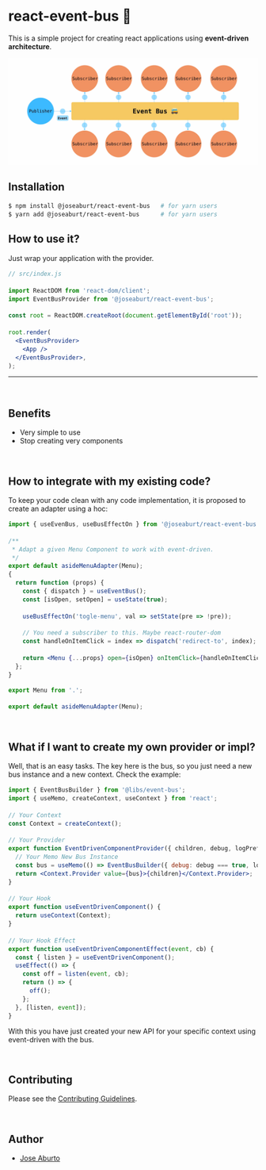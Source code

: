 # react-event-bus 🚌

This is a simple project for creating react applications using **event-driven architecture**.

![Bus Image](./docs/bus.png)

## Installation

```bash
$ npm install @joseaburt/react-event-bus   # for yarn users
$ yarn add @joseaburt/react-event-bus      # for yarn users
```

## How to use it?

Just wrap your application with the provider.

```jsx
// src/index.js

import ReactDOM from 'react-dom/client';
import EventBusProvider from '@joseaburt/react-event-bus';

const root = ReactDOM.createRoot(document.getElementById('root'));

root.render(
  <EventBusProvider>
    <App />
  </EventBusProvider>,
);
```

---

<br >

## Benefits

- Very simple to use
- Stop creating very components

<br >

## How to integrate with my existing code?

To keep your code clean with any code implementation, it is proposed to create an adapter using a hoc:

```jsx
import { useEvenBus, useBusEffectOn } from '@joseaburt/react-event-bus';

/**
 * Adapt a given Menu Component to work with event-driven.
 */
export default asideMenuAdapter(Menu);
{
  return function (props) {
    const { dispatch } = useEventBus();
    const [isOpen, setOpen] = useState(true);

    useBusEffectOn('togle-menu', val => setState(pre => !pre));

    // You need a subscriber to this. Maybe react-router-dom
    const handleOnItemClick = index => dispatch('redirect-to', index);

    return <Menu {...props} open={isOpen} onItemClick={handleOnItemClick} />;
  };
}
```

```jsx
export Menu from '.';

export default asideMenuAdapter(Menu);
```

<br >

## What if I want to create my own provider or impl?

Well, that is an easy tasks. The key here is the bus, so you just need a new
bus instance and a new context. Check the example:

```jsx
import { EventBusBuilder } from '@libs/event-bus';
import { useMemo, createContext, useContext } from 'react';

// Your Context
const Context = createContext();

// Your Provider
export function EventDrivenComponentProvider({ children, debug, logPrefix }) {
  // Your Memo New Bus Instance
  const bus = useMemo(() => EventBusBuilder({ debug: debug === true, logPrefix }), []);
  return <Context.Provider value={bus}>{children}</Context.Provider>;
}

// Your Hook
export function useEventDrivenComponent() {
  return useContext(Context);
}

// Your Hook Effect
export function useEventDrivenComponentEffect(event, cb) {
  const { listen } = useEventDrivenComponent();
  useEffect(() => {
    const off = listen(event, cb);
    return () => {
      off();
    };
  }, [listen, event]);
}
```

With this you have just created your new API for your specific context using event-driven with the bus.

<br >

## Contributing

Please see the [Contributing Guidelines](./CONTRIBUTING.md).

<br >

## Author

- [Jose Aburto](https://www.linkedin.com/in/jose-aburto/)
